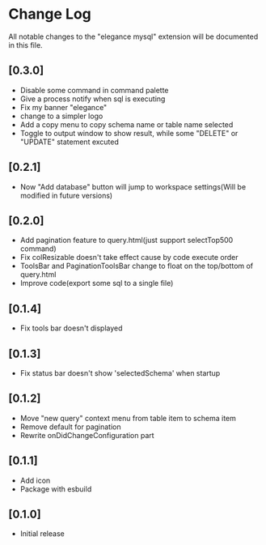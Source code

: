 # Change Log

All notable changes to the "elegance mysql" extension will be documented in this file.

## [0.3.0]

- Disable some command in command palette
- Give a process notify when sql is executing
- Fix my banner "elegance"
- change to a simpler logo
- Add a copy menu to copy schema name or table name selected
- Toggle to output window to show result, while some "DELETE" or "UPDATE" statement excuted

## [0.2.1]

- Now "Add database" button will jump to workspace settings(Will be modified in future versions)

## [0.2.0]

- Add pagination feature to query.html(just support selectTop500 command)
- Fix colResizable doesn't take effect cause by code execute order
- ToolsBar and PaginationToolsBar change to float on the top/bottom of query.html
- Improve code(export some sql to a single file)

## [0.1.4]

- Fix tools bar doesn't displayed

## [0.1.3]

- Fix status bar doesn't show 'selectedSchema' when startup

## [0.1.2]

- Move "new query" context menu from table item to schema item
- Remove default for pagination
- Rewrite onDidChangeConfiguration part

## [0.1.1]

- Add icon
- Package with esbuild

## [0.1.0]

- Initial release
